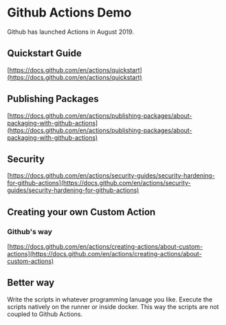 # Github Actions Demo

Github has launched Actions in August 2019. 

## Quickstart Guide

[https://docs.github.com/en/actions/quickstart](https://docs.github.com/en/actions/quickstart)

## Publishing Packages

[https://docs.github.com/en/actions/publishing-packages/about-packaging-with-github-actions](https://docs.github.com/en/actions/publishing-packages/about-packaging-with-github-actions)

## Security 

[https://docs.github.com/en/actions/security-guides/security-hardening-for-github-actions](https://docs.github.com/en/actions/security-guides/security-hardening-for-github-actions)

## Creating your own Custom Action

### Github's way

[https://docs.github.com/en/actions/creating-actions/about-custom-actions](https://docs.github.com/en/actions/creating-actions/about-custom-actions)

## Better way

Write the scripts in whatever programming lanuage you like. 
Execute the scripts natively on the runner or inside docker. 
This way the scripts are not coupled to Github Actions.
